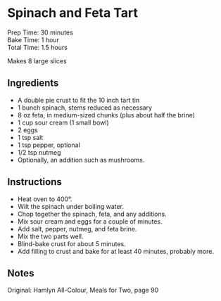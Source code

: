 # Spinach and Feta Tart

Prep Time: 30 minutes  
Bake Time: 1 hour  
Total Time: 1.5 hours  

Makes 8 large slices

## Ingredients

- A double pie crust to fit the 10 inch tart tin
- 1 bunch spinach, stems reduced as necessary
- 8 oz feta, in medium-sized chunks (plus about half the brine)
- 1 cup sour cream (1 small bowl)
- 2 eggs
- 1 tsp salt
- 1 tsp pepper, optional
- 1/2 tsp nutmeg
- Optionally, an addition such as mushrooms.

## Instructions

- Heat oven to 400°.
- Wilt the spinach under boiling water.
- Chop together the spinach, feta, and any additions.
- Mix sour cream and eggs for a couple of minutes.
- Add salt, pepper, nutmeg, and feta brine.
- Mix the two parts well.
- Blind-bake crust for about 5 minutes.
- Add filling to crust and bake for at least 40 minutes, probably more.

## Notes

Original: Hamlyn All-Colour, Meals for Two, page 90
